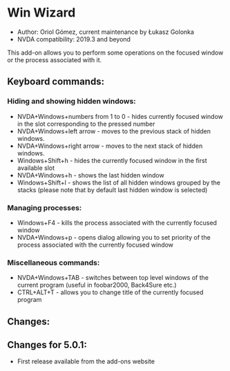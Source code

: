 # Win Wizard

* Author: Oriol Gómez, current maintenance by Łukasz Golonka
* NVDA compatibility: 2019.3 and beyond

This add-on allows you to perform some operations on the focused window or the process associated with it.

## Keyboard commands:
### Hiding and showing hidden windows:
* NVDA+Windows+numbers from 1 to 0 - hides  currently focused window in the slot corresponding to the pressed number
* NVDA+Windows+left arrow - moves to the previous stack of hidden windows.
* NVDA+Windows+right arrow - moves to the next stack of hidden windows.
* Windows+Shift+h - hides the currently focused window in the first available slot
* NVDA+Windows+h - shows the last hidden window
* Windows+Shift+l - shows the list of all hidden windows grouped by the stacks (please note that by default last hidden window is selected)

### Managing processes:
* Windows+F4 - kills the process associated with the currently focused window
* NVDA+Windows+p - opens dialog allowing you to set priority of the process associated with the currently focused window

### Miscellaneous  commands:
* NVDA+Windows+TAB - switches between top level windows of the current program (useful in foobar2000, Back4Sure etc.)
* CTRL+ALT+T - allows you to change title of the currently focused program

## Changes:

## Changes for 5.0.1:

- First release available from the add-ons website
